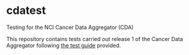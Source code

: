 # cdatest
 Testing for the NCI Cancer Data Aggregator (CDA)



This repository contains tests carried out release 1 of the Cancer Data Aggregator following [the test guide](https://docs.google.com/document/d/1jzvSJu3xWv-UtoPWpZTLbxPq_wqI1vRyfNlJf1V22cU/edit) provided.